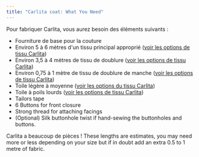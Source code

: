 ```yaml
---
title: "Carlita coat: What You Need"
---
```


Pour fabriquer Carlita, vous aurez besoin des éléments suivants :

- Fourniture de base pour la couture
- Environ 5 à 6 mètres d'un tissu principal approprié ([voir les options de tissu Carlita](/docs/patterns/carlita/fabric/))
- Environ 3,5 à 4 mètres de tissu de doublure ([voir les options de tissu Carlita](/docs/patterns/carlita/fabric/))
- Environ 0,75 à 1 mètre de tissu de doublure de manche ([voir les options de tissu Carlita](/docs/patterns/carlita/fabric/))
- Toile légère à moyenne ([voir les options du tissu Carlita](/docs/patterns/carlita/fabric/))
- Toile à poils lourds ([voir les options de tissu Carlita](/docs/patterns/carlita/fabric/))
- Tailors tape
- 6 Buttons for front closure
- Strong thread for attaching facings
- (Optional) Silk buttonhole twist if hand-sewing the buttonholes and buttons.

<Warning>

Carlita a beaucoup de pièces ! These lengths are estimates, you may need more or less depending on your size but if in doubt add an extra 0.5 to 1 metre of fabric.

</Warning>
